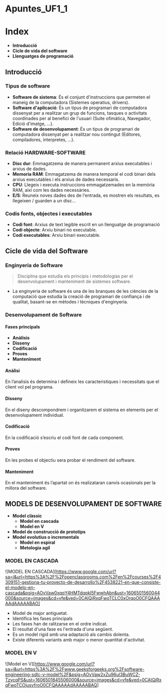 # Apuntes_UF1_1

# Index

- **Introducció**
- **Cicle de vida del software**
- **Llenguatges de programació**


## Introducció

### Tipus de software

- **Software de sistema**: És el conjunt d'instruccions que permeten el maneig de la computadora (Sistemes operatius, drivers).
- **Software d'aplicació**: És un tipus de programari de computadora dissenyat per a realitzar un grup de funcions, tasques o activitats coordinades per al benefici de l'usuari (Suite ofimática, Navegador, Edició d'imatge, ...).
- **Software de desenvolupament**: És un tipus de programari de computadora dissenyat per a realitzar nou contingut (Editores, compiladores, interpretes, ...). 

### Relació HARDWARE-SOFTWARE

- **Disc dur**: Emmagatzema de manera permanent arxius executables i arxius de dades.
- **Memoria RAM**: Emmagatzema de manera temporal el codi binari dels arxius executables i els arxius de dades necessaris. 
- **CPU**: Llegeix i executa instruccions emmagatzemades en la memòria RAM, així com les dades necessàries.
- **E/S**: Reuneix noves dades des de l'entrada, es mostren els resultats, es llegeixen / guarden a un disc...

### Codis fonts, objectes i executables

- **Codi font**: Arxius de text legible escrit en un llenguatge de programació
- **Codi objecte**: Arxiu binari no executable.
- **Codi executables**: Arxiu binari executable.


## Cicle de vida del Software

### Enginyeria de Software

>Disciplina que estudia els principis i
>metodologias per el desenvolupament i 
>manteniment de sistemes software.

- La enginyeria de software és una de les branques de les ciències de la computació que estudia la creació de programari de confiança i de qualitat, basant-se en mètodes i tècniques d'enginyeria.

### Desenvolupament de Software

#### Fases principals

- **Anàlisis**
- **Disseny**
- **Codificació**
- **Proves**
- **Manteniment**

#### Anàlisi

En l’analisis és determina i defineix les caracteristiques i necessitats que el client vol pel programa.

#### Disseny

En el diseny descompondrem i organitzarem el sistema en elements per el desenvolupament individual.

#### Codificació

En la codificació s’escriu el codi font de cada component.

#### Proves

En les probes el objectiu sera probar el rendiment del software.

#### Manteniment

En el manteniment és l’apartat on és realizataran canvis ocasionals per la millora del software.

## MODELS DE DESENVOLUPAMENT DE SOFTWARE

- **Model clàssic**
  - **Model en cascada**
  - **Model en V**
- **Model de construcció de prototips**
- **Model evolutius o incrementals**
  - **Model en espiral**
  - **Metologia agil**
  
### MODEL EN CASCADA

![MODEL EN CASCADA][https://www.google.com/url?sa=i&url=https%3A%2F%2Fopenclassrooms.com%2Fen%2Fcourses%2F4309151-gestiona-tu-proyecto-de-desarrollo%2F4538221-en-que-consiste-el-modelo-en-cascada&psig=AOvVaw0xqqY4HMTdqpkl5FwwhAbn&ust=1606501560044000&source=images&cd=vfe&ved=0CAIQjRxqFwoTCLC0xOrqoO0CFQAAAAAdAAAAABAO]

- Model de major antiguetat.
- Identifica les fases principals
- Les fases han de ralitzarse en el ordre indicat.
- El resultat d'una fase es l'entrada d'una següent.
- Es un model rigid amb una adaptació als cambis dolenta.
- Existe diferents variants amb major o menor quantitat d'activitat.

### MODEL EN V

![Model en V][https://www.google.com/url?sa=i&url=https%3A%2F%2Fwww.geeksforgeeks.org%2Fsoftware-engineering-sdlc-v-model%2F&psig=AOvVaw2xZu96uI3BuWCZ-TzycqPS&ust=1606501845506000&source=images&cd=vfe&ved=0CAIQjRxqFwoTCOjusvfroO0CFQAAAAAdAAAAABAQ]


